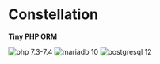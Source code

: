 # Constellation

**Tiny PHP ORM**

![php 7.3-7.4](https://img.shields.io/badge/php-7.3--7.4-blue.svg?logo=php)
![mariadb 10](https://img.shields.io/badge/mariadb-10-blue.svg?logo=mariadb)
![postgresql 12](https://img.shields.io/badge/postgresql-12-blue.svg?logo=postgresql)
